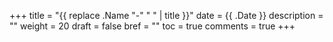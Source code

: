 +++
title = "{{ replace .Name "-" " " | title }}"
date = {{ .Date }}
description = ""
weight = 20
draft = false
bref = ""
toc = true
comments = true
+++
